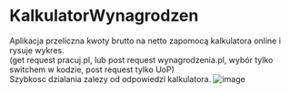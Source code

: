 # KalkulatorWynagrodzen

Aplikacja przeliczna kwoty brutto na netto zapomocą kalkulatora online i rysuje wykres.  
(get request pracuj.pl, lub post request wynagrodzenia.pl, wybór tylko switchem w kodzie, post request tylko UoP)  
Szybkosc dzialania zalezy od odpowiedzi kalkulatora.
![image](https://i.imgur.com/ObsNhx5.png)
